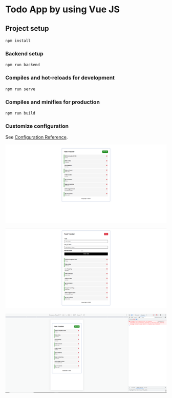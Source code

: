 # Todo App  by using Vue JS 

## Project setup
```
npm install
```

### Backend setup
```
npm run backend
```

### Compiles and hot-reloads for development
```
npm run serve
```

### Compiles and minifies for production
```
npm run build
```

### Customize configuration
See [Configuration Reference](https://cli.vuejs.org/config/).

![Image1](./src/assets/task-tracker1.png)

![Image2](./src/assets/task-tracker2.png)

![Image2](./src/assets/task-tracker3.png)